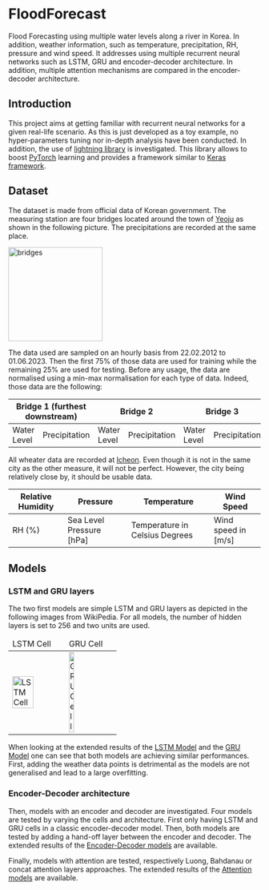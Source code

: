 # FloodForecast
Flood Forecasting using multiple water levels along a river in Korea. In addition, weather information, such as temperature, precipitation, RH, pressure and wind speed.
It addresses using multiple recurrent neural networks such as LSTM, GRU and encoder-decoder architecture. In addition, multiple attention mechanisms are compared in the encoder-decoder architecture.


## Introduction

This project aims at getting familiar with recurrent neural networks for a given real-life scenario. As this is just developed as a toy example, no hyper-parameters tuning nor   in-depth analysis have been conducted. In addition, the use of [lightning library]([https://www.google.com](https://lightning.ai/)) is investigated. This library allows to boost [PyTorch](https://pytorch.org/) learning and provides a framework similar to [Keras framework](https://keras.io/).

## Dataset

The dataset is made from official data of Korean government. The measuring station are four bridges located around the town of [Yeoju](https://www.google.com/maps/place//@37.2635254,127.478696,11.11z/data=!4m4!1m3!11m2!2s4ysh5WVoRwG3AOzuPy9Jgw!3e3?authuser=0&entry=ttu) as shown in the following picture. The precipitations are recorded at the same place.

<img width="188" alt="bridges" src="https://github.com/arthurchevalley/FloodForecast/assets/62807485/bf754832-69f3-41a9-b326-3c3d17684bc9">

The data used are sampled on an hourly basis from 22.02.2012 to 01.06.2023. Then the first 75% of those data are used for training while the remaining 25% are used for testing.
Before any usage, the data are normalised using a min-max normalisation for each type of data. 
Indeed, those data are the following:

<table>
  <thead>
    <tr>
      <th colspan="2">Bridge 1 (furthest downstream) </th>
      <th colspan="2">Bridge 2 </th>
      <th colspan="2">Bridge 3 </th>
      <th colspan="2">Bridge 4 (furthest upstream)</th>
    </tr>
  </thead>
  <tbody>
    <tr>
      <td>Water Level</td>
      <td>Precipitation</td>
      <td>Water Level</td>
      <td>Precipitation</td>
      <td>Water Level</td>
      <td>Precipitation</td>
      <td>Water Level</td>
      <td>Precipitation</td>
    </tr>
  </tbody>
</table>

All wheater data are recorded at <a href="https://www.google.com/maps/place/Icheon,+Gyeonggi,+Cor%C3%A9e+du+Sud/@37.6172742,126.1642664,8z/data=!3m1!4b1!4m6!3m5!1s0x3564a61400916683:0x598fcda12914e460!8m2!3d37.2097769!4d127.4810494!16zL20vMDN2NnAx?entry=ttu">Icheon</a>. Even though it is not in the same city as the other measure, it will not be perfect. However, the city being relatively close by, it should be usable data.
<table>
  <thead>
    <tr>
      <th>Relative Humidity</th>
      <th>Pressure</th>
      <th>Temperature</th>
      <th>Wind Speed</th>
    </tr>
  </thead>
  <tbody>
    <tr>
      <td>RH (%) </td>
      <td>Sea Level Pressure [hPa]</td>
      <td>Temperature in Celsius Degrees</td>
      <td>Wind speed in [m/s]</td>
    </tr>
  </tbody>
</table>

## Models

### LSTM and GRU layers
The two first models are simple LSTM and GRU layers as depicted in the following images from WikiPedia. For all models, the number of hidden layers is set to 256 and two units are used. 
<table>
  <thead>
    <tr>
      <td>LSTM Cell</td>
      <td>GRU Cell</td>
    </tr>
  </thead>
  <tbody>
    <tr>
      <td>
        <img src="https://github.com/arthurchevalley/FloodForecast/assets/62807485/15f4de1c-fb48-4b37-961f-668c5fcb97a8" alt="LSTM Cell" title="LSTM Cell" style="width:66%">
      </td>
      <td>
        <img src="https://github.com/arthurchevalley/FloodForecast/assets/62807485/84f1e5da-68ca-4008-8090-f614d51aa086" alt="GRU Cell" title="GRU Cell" style="width:33%">
      </td>
    </tr>
  </tbody>
</table>

When looking at the extended results of the [LSTM Model](flood/LSTM_results.md) and the [GRU Model](flood/GRU_results.md) one can see that both models are achieving similar performances. First, adding the weather data points is detrimental as the models are not generalised and lead to a large overfitting. 


### Encoder-Decoder architecture
Then, models with an encoder and decoder are investigated. Four models are tested by varying the cells and architecture. First only having LSTM and GRU cells in a classic encoder-decoder model. Then, both models are tested by adding a hand-off layer between the encoder and decoder. The extended results of the [Encoder-Decoder models](flood/ED_HO_results.md) are available.

Finally, models with attention are tested, respectively Luong, Bahdanau or concat attention layers approaches. The extended results of the [Attention models](flood/Attention.md) are available.

